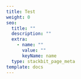 ```yaml
---
title: Test
weight: 0
seo:
  title: ""
  description: ""
  extra:
    - name: ""
      value: ""
      keyName: name
  type: stackbit_page_meta
template: docs
---
```

